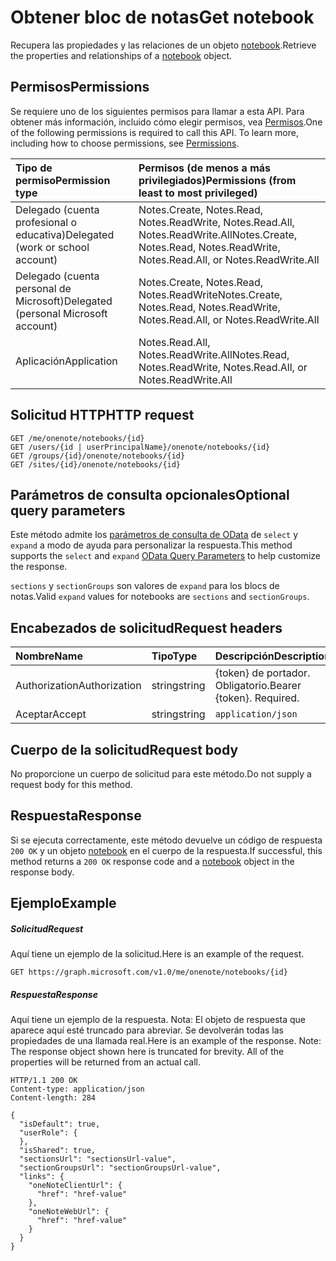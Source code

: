 # <a name="get-notebook"></a><span data-ttu-id="7d8b6-101">Obtener bloc de notas</span><span class="sxs-lookup"><span data-stu-id="7d8b6-101">Get notebook</span></span>

<span data-ttu-id="7d8b6-102">Recupera las propiedades y las relaciones de un objeto [notebook](../resources/notebook.md).</span><span class="sxs-lookup"><span data-stu-id="7d8b6-102">Retrieve the properties and relationships of a [notebook](../resources/notebook.md) object.</span></span>
## <a name="permissions"></a><span data-ttu-id="7d8b6-103">Permisos</span><span class="sxs-lookup"><span data-stu-id="7d8b6-103">Permissions</span></span>
<span data-ttu-id="7d8b6-p101">Se requiere uno de los siguientes permisos para llamar a esta API. Para obtener más información, incluido cómo elegir permisos, vea [Permisos](../../../concepts/permissions_reference.md).</span><span class="sxs-lookup"><span data-stu-id="7d8b6-p101">One of the following permissions is required to call this API. To learn more, including how to choose permissions, see [Permissions](../../../concepts/permissions_reference.md).</span></span>

|<span data-ttu-id="7d8b6-106">Tipo de permiso</span><span class="sxs-lookup"><span data-stu-id="7d8b6-106">Permission type</span></span>      | <span data-ttu-id="7d8b6-107">Permisos (de menos a más privilegiados)</span><span class="sxs-lookup"><span data-stu-id="7d8b6-107">Permissions (from least to most privileged)</span></span>              | 
|:--------------------|:---------------------------------------------------------| 
|<span data-ttu-id="7d8b6-108">Delegado (cuenta profesional o educativa)</span><span class="sxs-lookup"><span data-stu-id="7d8b6-108">Delegated (work or school account)</span></span> | <span data-ttu-id="7d8b6-109">Notes.Create, Notes.Read, Notes.ReadWrite, Notes.Read.All, Notes.ReadWrite.All</span><span class="sxs-lookup"><span data-stu-id="7d8b6-109">Notes.Create, Notes.Read, Notes.ReadWrite, Notes.Read.All, or Notes.ReadWrite.All</span></span>    | 
|<span data-ttu-id="7d8b6-110">Delegado (cuenta personal de Microsoft)</span><span class="sxs-lookup"><span data-stu-id="7d8b6-110">Delegated (personal Microsoft account)</span></span> | <span data-ttu-id="7d8b6-111">Notes.Create, Notes.Read, Notes.ReadWrite</span><span class="sxs-lookup"><span data-stu-id="7d8b6-111">Notes.Create, Notes.Read, Notes.ReadWrite, Notes.Read.All, or Notes.ReadWrite.All</span></span>    | 
|<span data-ttu-id="7d8b6-112">Aplicación</span><span class="sxs-lookup"><span data-stu-id="7d8b6-112">Application</span></span> | <span data-ttu-id="7d8b6-113">Notes.Read.All, Notes.ReadWrite.All</span><span class="sxs-lookup"><span data-stu-id="7d8b6-113">Notes.Read, Notes.ReadWrite, Notes.Read.All, or Notes.ReadWrite.All</span></span> | 

## <a name="http-request"></a><span data-ttu-id="7d8b6-114">Solicitud HTTP</span><span class="sxs-lookup"><span data-stu-id="7d8b6-114">HTTP request</span></span>
<!-- { "blockType": "ignored" } -->
```http
GET /me/onenote/notebooks/{id}
GET /users/{id | userPrincipalName}/onenote/notebooks/{id}
GET /groups/{id}/onenote/notebooks/{id}
GET /sites/{id}/onenote/notebooks/{id}
```
## <a name="optional-query-parameters"></a><span data-ttu-id="7d8b6-115">Parámetros de consulta opcionales</span><span class="sxs-lookup"><span data-stu-id="7d8b6-115">Optional query parameters</span></span>
<span data-ttu-id="7d8b6-116">Este método admite los [parámetros de consulta de OData](http://developer.microsoft.com/en-us/graph/docs/overview/query_parameters) de `select` y `expand` a modo de ayuda para personalizar la respuesta.</span><span class="sxs-lookup"><span data-stu-id="7d8b6-116">This method supports the `select` and `expand` [OData Query Parameters](http://developer.microsoft.com/en-us/graph/docs/overview/query_parameters) to help customize the response.</span></span>

<span data-ttu-id="7d8b6-117">`sections` y `sectionGroups` son valores de `expand` para los blocs de notas.</span><span class="sxs-lookup"><span data-stu-id="7d8b6-117">Valid `expand` values for notebooks are `sections` and `sectionGroups`.</span></span>

## <a name="request-headers"></a><span data-ttu-id="7d8b6-118">Encabezados de solicitud</span><span class="sxs-lookup"><span data-stu-id="7d8b6-118">Request headers</span></span>
| <span data-ttu-id="7d8b6-119">Nombre</span><span class="sxs-lookup"><span data-stu-id="7d8b6-119">Name</span></span>       | <span data-ttu-id="7d8b6-120">Tipo</span><span class="sxs-lookup"><span data-stu-id="7d8b6-120">Type</span></span> | <span data-ttu-id="7d8b6-121">Descripción</span><span class="sxs-lookup"><span data-stu-id="7d8b6-121">Description</span></span>|
|:-----------|:------|:----------|
| <span data-ttu-id="7d8b6-122">Authorization</span><span class="sxs-lookup"><span data-stu-id="7d8b6-122">Authorization</span></span>  | <span data-ttu-id="7d8b6-123">string</span><span class="sxs-lookup"><span data-stu-id="7d8b6-123">string</span></span>  | <span data-ttu-id="7d8b6-p102">{token} de portador. Obligatorio.</span><span class="sxs-lookup"><span data-stu-id="7d8b6-p102">Bearer {token}. Required.</span></span> |
| <span data-ttu-id="7d8b6-126">Aceptar</span><span class="sxs-lookup"><span data-stu-id="7d8b6-126">Accept</span></span> | <span data-ttu-id="7d8b6-127">string</span><span class="sxs-lookup"><span data-stu-id="7d8b6-127">string</span></span> | `application/json` | 

## <a name="request-body"></a><span data-ttu-id="7d8b6-128">Cuerpo de la solicitud</span><span class="sxs-lookup"><span data-stu-id="7d8b6-128">Request body</span></span>
<span data-ttu-id="7d8b6-129">No proporcione un cuerpo de solicitud para este método.</span><span class="sxs-lookup"><span data-stu-id="7d8b6-129">Do not supply a request body for this method.</span></span>

## <a name="response"></a><span data-ttu-id="7d8b6-130">Respuesta</span><span class="sxs-lookup"><span data-stu-id="7d8b6-130">Response</span></span>

<span data-ttu-id="7d8b6-131">Si se ejecuta correctamente, este método devuelve un código de respuesta `200 OK` y un objeto [notebook](../resources/notebook.md) en el cuerpo de la respuesta.</span><span class="sxs-lookup"><span data-stu-id="7d8b6-131">If successful, this method returns a `200 OK` response code and a [notebook](../resources/notebook.md) object in the response body.</span></span>
## <a name="example"></a><span data-ttu-id="7d8b6-132">Ejemplo</span><span class="sxs-lookup"><span data-stu-id="7d8b6-132">Example</span></span>
##### <a name="request"></a><span data-ttu-id="7d8b6-133">Solicitud</span><span class="sxs-lookup"><span data-stu-id="7d8b6-133">Request</span></span>
<span data-ttu-id="7d8b6-134">Aquí tiene un ejemplo de la solicitud.</span><span class="sxs-lookup"><span data-stu-id="7d8b6-134">Here is an example of the request.</span></span>
<!-- {
  "blockType": "request",
  "name": "get_notebook"
}-->
```http
GET https://graph.microsoft.com/v1.0/me/onenote/notebooks/{id}
```
##### <a name="response"></a><span data-ttu-id="7d8b6-135">Respuesta</span><span class="sxs-lookup"><span data-stu-id="7d8b6-135">Response</span></span>
<span data-ttu-id="7d8b6-p103">Aquí tiene un ejemplo de la respuesta. Nota: El objeto de respuesta que aparece aquí esté truncado para abreviar. Se devolverán todas las propiedades de una llamada real.</span><span class="sxs-lookup"><span data-stu-id="7d8b6-p103">Here is an example of the response. Note: The response object shown here is truncated for brevity. All of the properties will be returned from an actual call.</span></span>
<!-- {
  "blockType": "response",
  "truncated": true,
  "@odata.type": "microsoft.graph.notebook"
} -->
```http
HTTP/1.1 200 OK
Content-type: application/json
Content-length: 284

{
  "isDefault": true,
  "userRole": {
  },
  "isShared": true,
  "sectionsUrl": "sectionsUrl-value",
  "sectionGroupsUrl": "sectionGroupsUrl-value",
  "links": {
    "oneNoteClientUrl": {
      "href": "href-value"
    },
    "oneNoteWebUrl": {
      "href": "href-value"
    }
  }
}
```

<!-- uuid: 8fcb5dbc-d5aa-4681-8e31-b001d5168d79
2015-10-25 14:57:30 UTC -->
<!-- {
  "type": "#page.annotation",
  "description": "Get notebook",
  "keywords": "",
  "section": "documentation",
  "tocPath": ""
}-->
